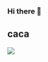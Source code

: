 ### Hi there 👋

<h2>caca</h2>

<img src="https://imgs.search.brave.com/QPAfMqTBH6dQXYOg0RW3JbKBp4O_L0J9AMymx3XswGw/rs:fit:500:500:1/g:ce/aHR0cHM6Ly9pLnJl/ZGQuaXQveW41OGM0/d2dkdHV6LmdpZg.gif">
